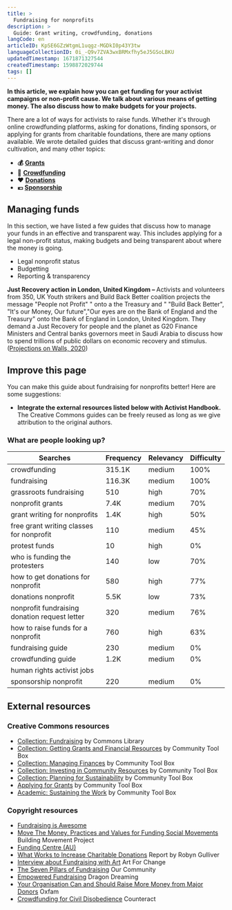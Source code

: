 ```yaml
---
title: >
  Fundraising for nonprofits
description: >
  Guide: Grant writing, crowdfunding, donations
langCode: en
articleID: KpSE6GZzWtgmL1uqgz-MGDkI0p43Y3tw
languageCollectionID: 0i_-Q9v7ZVA3wxBRMxfhy5eJ5GSoLBKU
updatedTimestamp: 1671871327544
createdTimestamp: 1598872029744
tags: []
---
```


**In this article, we explain how you can get funding for your activist campaigns or non-profit cause. We talk about various means of getting money. The also discuss how to make budgets for your projects.**

There are a lot of ways for activists to raise funds. Whether it's through online crowdfunding platforms, asking for donations, finding sponsors, or applying for grants from charitable foundations, there are many options available. We wrote detailed guides that discuss grant-writing and donor cultivation, and many other topics:

-   **💰** [**Grants**](/organising/fundraising/grants)
-   🙌 [**Crowdfunding**](/organising/fundraising/crowdfunding)
-   **❤️** [**Donations**](/organising/fundraising/donations)
-   **💶** [**Sponsorship**](/organising/fundraising/sponsors)

## Managing funds

In this section, we have listed a few guides that discuss how to manage your funds in an effective and transparent way. This includes applying for a legal non-profit status, making budgets and being transparent about where the money is going.

-   Legal nonprofit status
-   Budgetting
-   Reporting & transparency

<div><figcaption><strong>Just Recovery action in London, United Kingdom – </strong>Activists and volunteers from 350, UK Youth strikers and Build Back Better coalition projects the message "People not Profit" " onto a the Treasury and " "Build Back Better", "It's our Money, Our future","Our eyes are on the Bank of England and the Treasury" onto the Bank of England in London, United Kingdom. They demand a Just Recovery for people and the planet as G20 Finance Ministers and Central banks governors meet in Saudi Arabia to discuss how to spend trillions of public dollars on economic recovery and stimulus. (<a href="https://www.flickr.com/photos/350org/50750626888/in/photolist-2kjEefq-ah8GL1-bF7kfy-bF7kcQ-ah8GRh-bU25pM-EEcJqB-rapq34-BcoDcL-8WxNhU-8WuUBt-8Wz6Bw-qSHE15-EEcJaM-apZQK8-apZCLp-2kjJ1Z3-2kjJ2iu-2kjEemT-2kjJxJ5-8WuUTv-7aedeB-GArob7-8WxZc3-8WxNjA-8WxNwW-8WxNnC-8WuUVp-8WuHPM-8WxNpL-puFqN7-cwR3wQ-8WuUQa-8WuHUt-8WxZ6w-8WxNpu-8WuURR-8WuUxt-oQhdDe-8WxZtJ-7a7WJz-bUpopr-8WxztS-8WuCdc-8WuHXp-apZdQv-8WxNsS-8XdYLS-anGdnL-8XdXA3">Projections on Walls, 2020</a>)</figcaption></div>

## Improve this page

You can make this guide about fundraising for nonprofits better! Here are some suggestions:

-   **Integrate the external resources listed below with Activist Handbook.** The Creative Commons guides can be freely reused as long as we give attribution to the original authors.

### What are people looking up?

<div><table><thead><tr><th>Searches</th><th>Frequency</th><th>Relevancy</th><th>Difficulty</th></tr></thead><tbody><tr><td>crowdfunding</td><td>315.1K</td><td>medium</td><td>100%</td></tr><tr><td>fundraising</td><td>116.3K</td><td>medium</td><td>100%</td></tr><tr><td>grassroots fundraising</td><td>510</td><td>high</td><td>70%</td></tr><tr><td>nonprofit grants</td><td>7.4K</td><td>medium</td><td>70%</td></tr><tr><td>grant writing for nonprofits</td><td>1.4K</td><td>high</td><td>50%</td></tr><tr><td>free grant writing classes for nonprofit</td><td>110</td><td>medium</td><td>45%</td></tr><tr><td>protest funds</td><td>10</td><td>high</td><td>0%</td></tr><tr><td>who is funding the protesters</td><td>140</td><td>low</td><td>70%</td></tr><tr><td>how to get donations for nonprofit</td><td>580</td><td>high</td><td>77%</td></tr><tr><td>donations nonprofit</td><td>5.5K</td><td>low</td><td>73%</td></tr><tr><td>nonprofit fundraising donation request letter</td><td>320</td><td>medium</td><td>76%</td></tr><tr><td>how to raise funds for a nonprofit</td><td>760</td><td>high</td><td>63%</td></tr><tr><td>fundraising guide</td><td>230</td><td>medium</td><td>0%</td></tr><tr><td>crowdfunding guide</td><td>1.2K</td><td>medium</td><td>0%</td></tr><tr><td>human rights activist jobs</td><td></td><td></td><td></td></tr><tr><td>sponsorship nonprofit</td><td>220</td><td>medium</td><td>0%</td></tr></tbody></table></div>

## External resources

### Creative Commons resources

-   [Collection: Fundraising](https://commonslibrary.org/topic/fundraising/) by Commons Library
-   [Collection: Getting Grants and Financial Resources](https://ctb.ku.edu/en/table-of-contents/finances/grants-and-financial-resources) by Community Tool Box
-   [Collection: Managing Finances](https://ctb.ku.edu/en/table-of-contents/finances/managing-finances) by Community Tool Box
-   [Collection: Investing in Community Resources](https://ctb.ku.edu/en/table-of-contents/finances/invest-in-community-resources) by Community Tool Box
-   [Collection: Planning for Sustainability](https://ctb.ku.edu/en/table-of-contents/sustain/long-term-sustainability) by Community Tool Box
-   [Applying for Grants](https://ctb.ku.edu/en/applying-for-grants) by Community Tool Box
-   [Academic: Sustaining the Work](https://ctb.ku.edu/en/best-change-processes/sustaining-the-work/overview) by Community Tool Box

### Copyright resources

-   [Fundraising is Awesome](https://fundraisingisawesome.com/)
-   [Move The Money, Practices and Values for Funding Social Movements](https://buildingmovement.org/move-the-money/) Building Movement Project
-   [Funding Centre (AU)](http://www.fundingcentre.com.au)
-   [What Works to Increase Charitable Donations](https://commonslibrary.org/what-works-to-increase-charitable-donations/) Report by Robyn Gulliver
-   [Interview about Fundraising with Art](https://commonslibrary.org/art-for-change-interview-about-fundraising-with-art/) Art For Change
-   [The Seven Pillars of Fundraising](https://commonslibrary.org/the-seven-pillars-of-fundraising/) Our Community
-   [Empowered Fundraising](https://commonslibrary.org/empowered-fundraising/) Dragon Dreaming
-   [Your Organisation Can and Should Raise More Money from Major Donors](https://commonslibrary.org/your-organisation-can-and-should-raise-more-money-from-major-donors-heres-how-oxfam-did-it/) Oxfam
-   [Crowdfunding for Civil Disobedience](https://commonslibrary.org/crowdfunding_for_civil_disobedience/) Counteract